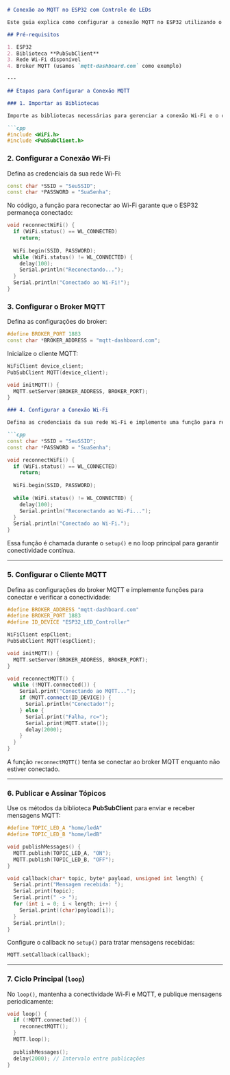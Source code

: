 ```markdown
# Conexão ao MQTT no ESP32 com Controle de LEDs

Este guia explica como configurar a conexão MQTT no ESP32 utilizando o framework Arduino e a biblioteca PubSubClient. Também implementamos um controle básico de LEDs e envio de mensagens para o broker MQTT.

## Pré-requisitos

1. ESP32
2. Biblioteca **PubSubClient**
3. Rede Wi-Fi disponível
4. Broker MQTT (usamos `mqtt-dashboard.com` como exemplo)

---

## Etapas para Configurar a Conexão MQTT

### 1. Importar as Bibliotecas

Importe as bibliotecas necessárias para gerenciar a conexão Wi-Fi e o cliente MQTT:

```cpp
#include <WiFi.h>
#include <PubSubClient.h>
```

### 2. Configurar a Conexão Wi-Fi

Defina as credenciais da sua rede Wi-Fi:

```cpp
const char *SSID = "SeuSSID";
const char *PASSWORD = "SuaSenha";
```

No código, a função para reconectar ao Wi-Fi garante que o ESP32 permaneça conectado:

```cpp
void reconnectWiFi() {
  if (WiFi.status() == WL_CONNECTED)
    return;
  
  WiFi.begin(SSID, PASSWORD);
  while (WiFi.status() != WL_CONNECTED) {
    delay(100);
    Serial.println("Reconectando...");
  }
  Serial.println("Conectado ao Wi-Fi!");
}
```

### 3. Configurar o Broker MQTT

Defina as configurações do broker:

```cpp
#define BROKER_PORT 1883
const char *BROKER_ADDRESS = "mqtt-dashboard.com";
```

Inicialize o cliente MQTT:

```cpp
WiFiClient device_client;
PubSubClient MQTT(device_client);

void initMQTT() {
  MQTT.setServer(BROKER_ADDRESS, BROKER_PORT);          
}
```

```markdown
### 4. Configurar a Conexão Wi-Fi

Defina as credenciais da sua rede Wi-Fi e implemente uma função para reconectar automaticamente caso a conexão seja perdida:

```cpp
const char *SSID = "SeuSSID";
const char *PASSWORD = "SuaSenha";

void reconnectWiFi() {
  if (WiFi.status() == WL_CONNECTED)
    return;
  
  WiFi.begin(SSID, PASSWORD);
  
  while (WiFi.status() != WL_CONNECTED) {
    delay(100);
    Serial.println("Reconectando ao Wi-Fi...");
  }
  Serial.println("Conectado ao Wi-Fi.");
}
```

Essa função é chamada durante o `setup()` e no loop principal para garantir conectividade contínua.

---

### 5. Configurar o Cliente MQTT

Defina as configurações do broker MQTT e implemente funções para conectar e verificar a conectividade:

```cpp
#define BROKER_ADDRESS "mqtt-dashboard.com"
#define BROKER_PORT 1883
#define ID_DEVICE "ESP32_LED_Controller"

WiFiClient espClient;
PubSubClient MQTT(espClient);

void initMQTT() {
  MQTT.setServer(BROKER_ADDRESS, BROKER_PORT);
}

void reconnectMQTT() {
  while (!MQTT.connected()) {
    Serial.print("Conectando ao MQTT...");
    if (MQTT.connect(ID_DEVICE)) {
      Serial.println("Conectado!");
    } else {
      Serial.print("Falha, rc=");
      Serial.print(MQTT.state());
      delay(2000);
    }
  }
}
```

A função `reconnectMQTT()` tenta se conectar ao broker MQTT enquanto não estiver conectado.

---

### 6. Publicar e Assinar Tópicos

Use os métodos da biblioteca **PubSubClient** para enviar e receber mensagens MQTT:

```cpp
#define TOPIC_LED_A "home/ledA"
#define TOPIC_LED_B "home/ledB"

void publishMessages() {
  MQTT.publish(TOPIC_LED_A, "ON");
  MQTT.publish(TOPIC_LED_B, "OFF");
}

void callback(char* topic, byte* payload, unsigned int length) {
  Serial.print("Mensagem recebida: ");
  Serial.print(topic);
  Serial.print(" -> ");
  for (int i = 0; i < length; i++) {
    Serial.print((char)payload[i]);
  }
  Serial.println();
}
```

Configure o callback no `setup()` para tratar mensagens recebidas:

```cpp
MQTT.setCallback(callback);
```

---

### 7. Ciclo Principal (`loop`)

No `loop()`, mantenha a conectividade Wi-Fi e MQTT, e publique mensagens periodicamente:

```cpp
void loop() {
  if (!MQTT.connected()) {
    reconnectMQTT();
  }
  MQTT.loop();
  
  publishMessages();
  delay(2000); // Intervalo entre publicações
}
```

